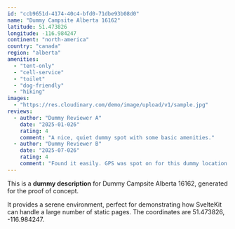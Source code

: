 ```yaml
---
id: "ccb9651d-4174-40c4-bfd0-71dbe93b08d0"
name: "Dummy Campsite Alberta 16162"
latitude: 51.473826
longitude: -116.984247
continent: "north-america"
country: "canada"
region: "alberta"
amenities:
  - "tent-only"
  - "cell-service"
  - "toilet"
  - "dog-friendly"
  - "hiking"
images:
  - "https://res.cloudinary.com/demo/image/upload/v1/sample.jpg"
reviews:
  - author: "Dummy Reviewer A"
    date: "2025-01-026"
    rating: 4
    comment: "A nice, quiet dummy spot with some basic amenities."
  - author: "Dummy Reviewer B"
    date: "2025-07-026"
    rating: 4
    comment: "Found it easily. GPS was spot on for this dummy location."
---
```


This is a **dummy description** for Dummy Campsite Alberta 16162, generated for the proof of concept.

It provides a serene environment, perfect for demonstrating how SvelteKit can handle a large number of static pages. The coordinates are 51.473826, -116.984247.
